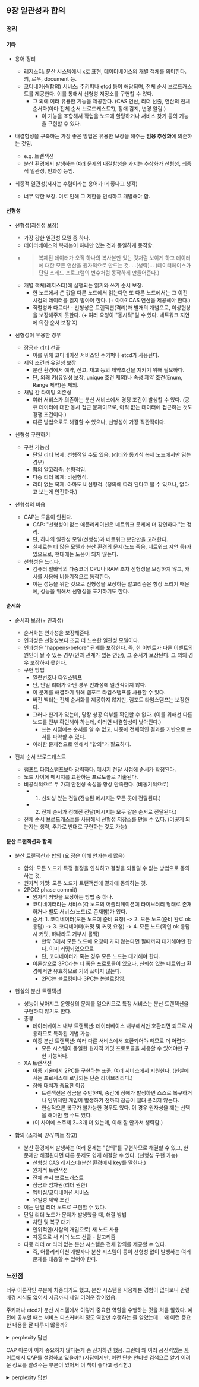## 9장 일관성과 합의

### 정리

#### 기타

- 용어 정리
  - 레지스터: 분산 시스템에서 x로 표현, 데이터베이스의 개별 객체를 의미한다. 키, 로우, document 등.
  - 코디네이션(합의) 서비스: 주키퍼나 etcd 등이 해당되며, 전체 순서 브로드캐스트를 제공한다. 이를 통해서 선형성 저장소를 구현할 수 있다.
    - 그 외에 여러 유용한 기능을 제공한다. (CAS 연산, 리더 선출, 연산의 전체 순서화(아마 전체 순서 브로드캐스트?), 장애 감지, 변경 알림.)
      - 이 기능을 조합해서 작업을 노드에 할당하거나 서비스 찾기 등의 기능을 구현할 수 있다.

- 내결함성을 구축하는 가장 좋은 방법은 유용한 보장을 해주는 **범용 추상화**에 의존하는 것임.
  - e.g. 트랜잭션
  - 분산 환경에서 발생하는 여러 문제의 내결함성을 가지는 추상화가 선형성, 최종적 일관성, 인과성 등임.

- 최종적 일관성(저자는 수렴이라는 용어가 더 좋다고 생각)
  - 너무 약한 보장. 이로 인해 그 제한을 인식하고 개발해야 함.

#### 선형성

- 선형성(최신성 보장)
  - 가장 강한 일관성 모델 중 하나.
  - 데이터베이스의 복제본이 하나만 있는 것과 동일하게 동작함.
  - > 복제된 데이터가 오직 하나의 복사본만 있는 것처럼 보이게 하고 데이터에 대한 모든 연산을 원자적으로 만드는 것. ...(생략)... (데이터페이스가 단일 스레드 프로그램의 변수처럼 동작하게 만들어준다.)
  - 개별 객체(레지스터)에 실행되는 읽기와 쓰기 순서 보장. 
    - 한 노드에서 쓴 값을 다른 노드에서 읽는다면 또 다른 노드에서는 그 이전 시점의 데이터를 읽지 말아야 한다. (+ 아마? CAS 연산을 제공해야 한다.)
    - 직렬성과 다르다! - 선형성은 트랜잭션(격리)과 별개의 개념으로, 이상현상을 보장해주지 못한다. (+ 여러 요청이 "동시적"일 수 있다. 네트워크 지연에 의한 순서 보장 X)

- 선형성이 유용한 경우
  - 잠금과 리더 선출
    - 이를 위해 코디네이션 서비스인 주키퍼나 etcd가 사용된다.
  - 제약 조건과 유일성 보장
    - 분산 환경에서 예약, 잔고, 재고 등의 제약조건을 지키기 위해 필요하다.
    - 단, 외래 키(유일성 보장, unique 조건 제외)나 속성 제약 조건(Enum, Range 제약)은 제외.
  - 채널 간 타이밍 의존성
    - 여러 서비스가 의존하는 분산 서비스에서 경쟁 조건이 발생할 수 있다. (공유 데이터에 대한 동시 접근 문제이므로, 아직 없는 데이터에 접근하는 것도 경쟁 조건이다.)
    - 다른 방법으로도 해결할 수 있으나, 선형성이 가장 직관적이다.

- 선형성 구현하기
  - 구현 가능성
    - 단일 리더 복제: 선형적일 수도 있음. (리더와 동기식 복제 노드에서만 읽는 경우)
    - 합의 알고리즘: 선형적임.
    - 다중 리더 복제: 비선형적.
    - 리더 없는 복제: 아마도 비선형적. (정의에 따라 된다고 볼 수 있으나, 없다고 보는게 안전하다.)

- 선형성의 비용
  - CAP는 도움이 안된다.
    - CAP: "선형성이 없는 애플리케이션은 네트워크 문제에 더 강인하다."는 정리.
    - 단, 하나의 일관성 모델(선형성)과 네트워크 분단만을 고려한다.
    - 실제로는 더 많은 모델과 분산 환경의 문제(노드 죽음, 네트워크 지연 등)가 있으므로, 현대에는 도움이 되지 않는다.
  - 선형성은 느리다.
    - 컴퓨터 밑바닥의 다중코어 CPU나 RAM 조차 선형성을 보장하지 않고, 캐시를 사용해 비동기적으로 동작한다.
    - 이는 성능을 위한 것으로 선형성을 보장하는 알고리즘은 항상 느리기 때문에, 성능을 위해서 선형성을 포기하기도 한다.

#### 순서화

- 순서화 보장(+ 인과성)
  - 순서화는 인과성을 보장해준다.
  - 인과성은 선형성보다 조금 더 느슨한 일관성 모델이다.
  - 인과성은 "happens-before" 관계를 보장한다. 즉, 한 이벤트가 다른 이벤트의 원인이 될 수 있는 경우(인과 관계가 있는 연산), 그 순서가 보장된다. 그 외의 경우 보장하지 못한다.
  - 구현 방법
    - 일련번호나 타임스템프
    - 단, 단일 리더가 아닌 경우 인과성에 일관적이지 않다.
    - 이 문제를 해결하기 위해 램포트 타임스탬프를 사용할 수 있다.
    - 버전 백터는 전체 순서화를 제공하지 않지만, 램포트 타임스탬프는 보장한다.
    - 그러나 한계가 있는데, 당장 성공 여부를 확인할 수 없다. (이를 위해선 다른 노드를 전부 확인해야 하는데, 이러면 내결함성이 낮아진다.)
      - 쓰는 시점에는 순서를 알 수 없고, 나중에 전체적인 결과를 기반으로 순서를 파악할 수 있다.
    - 이러한 문제점으로 인해서 "합의"가 필요하다.

- 전체 순서 브로드캐스트
  - 램포트 타임스탬프보다 강력하다. 메시지 전달 시점에 순서가 확정된다.
  - 노드 사이에 메시지를 교환하는 프로토콜로 기술된다.
  - 비공식적으로 두 가지 안전성 속성을 항상 만족한다. (비동기적으로)
    - 1. 신뢰성 있는 전달(전송된 메시지는 모든 곳에 전달된다.)
    - 2. 전체 순서가 정해진 전달(메시지는 모두 같은 순서로 전달된다.)
  - 전체 순서 브로드캐스트를 사용해서 선형성 저장소를 만들 수 있다. (어떻게 되는지는 생략, 추가로 반대로 구현하는 것도 가능)

#### 분산 트랜잭션과 합의

- 분산 트랜잭션과 합의 (요 장은 이해 안가는게 많음)
  - 합의: 모든 노드가 특정 결정을 인식하고 결정을 되돌릴 수 없는 방법으로 동의하는 것.
  - 원자적 커밋: 모든 노드가 트랜잭션에 결과에 동의하는 것.
  - 2PC(2 phase commit)
    - 원자적 커밋을 보장하는 방법 중 하나.
    - 코디네이터라는 서비스(각 노드의 어플리케이션에 라이브러리 형태로 존재하거나 별도 서비스(노드)로 존재함)가 있다.
    - 순서: 1. 코디네이터(모든 노드에 준비 요청) -> 2. 모든 노드(준비 완료 ok 응답) -> 3. 코디네이터(커밋 및 커밋 요청) -> 4. 모든 노드(확인 ok 응답 시 커밋, 하나라도 거부시 롤백)
      - 만약 3에서 모든 노드에 요청이 가지 않는다면 될때까지 대기해야만 한다. 이미 커밋되었으므로
      - 단, 코디네이터가 죽는 경우 모든 노드는 대기해야 한다.
    - 이론상으로 3PC라는 더 좋은 프로토콜이 있으나, 신뢰성 있는 네트워크 환경에서만 유효하므로 거의 쓰이지 않는다.
      - 2PC는 블로킹이나 3PC는 논블로킹임.

- 현실의 분산 트랜잭션
  - 성능이 낮아지고 운영상의 문제를 일으키므로 특정 서비스는 분산 트랜잭션을 구현하지 않기도 한다.
  - 종류
    - 데이터베이스 내부 트랜잭션: 데이터베이스 내부에서만 호환되면 되므로 사용하므로 특화된 기법 가능.
    - 이종 분산 트랜잭션: 여러 다른 서비스에서 호환되어야 하므로 더 어렵다.
      - 모든 시스템이 동일한 원자적 커밋 프로토콜을 사용할 수 있어야만 구현 가능하다.
  - XA 트랜잭션
    - 이종 기술에서 2PC를 구현하는 표준. 여러 서비스에서 지원한다. (현실에서는 프로세스에 로딩되는 단순 라이브러리다.)
    - 장애 대처가 중요한 이유
      - 트랜잭션은 잠금을 수반하며, 중간에 장애가 발생하면 스스로 복구하거나 인위적인 개입이 발생하기 전까지 잠금이 절대 풀리지 않는다. 
      - 현실적으론 복구가 불가능한 경우도 있다. 이 경우 원자성을 깨는 선택을 해야만 할 수도 있다.
    - (이 사이에 소주제 2~3개 더 있는데, 이해 잘 안가서 생략함.)

- 합의 (소제목 *정리* 파트 참고)
  - 분산 환경에서 발생하는 여러 문제는 "합의"를 구현하므로 해결할 수 있고, 한 문제만 해결된다면 다른 문제도 쉽게 해결할 수 있다. (선형성 구현 가능)
    - 선형셩 CAS 레지스터(분산 환경에서 key를 말한다.)
    - 원자적 트랜잭션
    - 전체 순서 브로드캐스트
    - 잠금과 임차권(리더 권한)
    - 멤버십/코디네이션 서비스
    - 유일성 제약 조건
  - 이는 단일 리더 노드로 구현할 수 있다.
  - 단일 리더 노드가 문제가 발생했을 때, 해결 방법
    - 차단 및 복구 대기 
    - 인위적인(사람의 개입으로) 새 노드 사용
    - 자동으로 새 리더 노드 선출 - 알고리즘
  - 다중 리더 or 리더 없는 분산 시스템은 전체 합의를 제공할 수 없다.
    - 즉, 어플리케이션 개발자나 분산 시스템이 등이 선형성 없이 발생하는 여러 문제를 대응할 수 있어야 한다.


### 느낀점

너무 이론적인 부분에 치중되기도 했고, 분산 시스템을 사용해본 경험이 없다보니 관련 배경 지식도 없어서 지금까지 제일 어려운 장이였음.


주키퍼나 etcd가 분산 시스템에서 이렇게 중요한 역할을 수행하는 것을 처음 알았다. 예전에 공부할 때는 서비스 디스커버리 정도 역할만 수행하는 줄 알았는데... 왜 이런 중요한 내용을 잘 다루지 않을까?

<details>
<summary>perplexity 답변</summary>
<div markdown="1">

etcd는 실제로 전체 순서 브로드캐스트(total order broadcast)를 제공하는 코디네이션 서비스의 역할을 수행합니다. 이 기능은 etcd의 핵심적인 특성 중 하나이지만, 일반적인 사용 사례나 소개에서 자주 언급되지 않는 이유는 다음과 같습니다:

## 복잡성과 추상화

1. **기술적 복잡성**: 전체 순서 브로드캐스트는 분산 시스템의 복잡한 개념으로, 일반 사용자나 개발자가 이해하기 어려울 수 있습니다[1].

2. **추상화 레벨**: etcd는 이 기능을 내부적으로 구현하여 사용자에게 더 간단한 인터페이스를 제공합니다. 대부분의 사용자는 이 낮은 수준의 세부 사항을 알 필요가 없습니다[2].

## 실용적 접근

1. **실제 사용 사례 중심**: 서비스 디스커버리, 설정 관리 등은 etcd의 가장 일반적인 사용 사례이며, 이러한 기능들이 사용자들에게 더 직접적으로 관련이 있습니다[3].

2. **사용 편의성 강조**: 공식 문서와 소개 자료는 주로 etcd를 어떻게 사용하고 구성할 수 있는지에 초점을 맞추고 있습니다[4].

## 대상 독자 고려

1. **일반 개발자 대상**: 대부분의 문서는 일반 개발자나 시스템 관리자를 대상으로 작성되어 있어, 복잡한 분산 시스템 이론보다는 실제 적용 방법에 중점을 둡니다[5].

2. **특정 사용 맥락**: etcd는 주로 쿠버네티스와 같은 특정 플랫폼의 컨텍스트에서 소개되는 경우가 많아, 그 플랫폼에서의 역할에 초점이 맞춰집니다[2].

전체 순서 브로드캐스트와 같은 고급 기능은 etcd의 내부 동작과 설계 철학을 이해하는 데 중요하지만, 대부분의 사용자에게는 직접적으로 관련이 없을 수 있습니다. 그러나 분산 시스템 전문가나 etcd의 내부 동작에 관심 있는 개발자들에게는 이러한 정보가 매우 중요할 수 있습니다.

</div>
</details>

CAP 이론이 이제 중요하지 않다는게 좀 신기하긴 했음. 그런데 왜 여러 공신력있는 [사이트](https://www.ibm.com/kr-ko/topics/cap-theorem)에서 CAP를 설명하고 있을까? 
(사담이지만, 이런 단순 인터넷 검색으로 알기 어려운 정보를 알려주는 부분이 있어서 이 책이 좋다고 생각함.)

<details>
<summary>perplexity 답변</summary>
<div markdown="1">

CAP 이론이 분산 시스템 설계에서 중요하지 않다는 의견이 일부 개발자들 사이에서 나오고 있지만, 여전히 여러 공신력 있는 사이트에서 CAP 이론을 기준으로 설명하는 이유는 다음과 같습니다:

## CAP 이론의 지속적인 중요성

1. **기본적인 개념**: CAP 이론은 분산 시스템의 근본적인 제약 조건을 설명하는 중요한 이론입니다. 이는 분산 시스템이 직면하는 필수적인 트레이드오프를 이해하는 데 도움을 줍니다[1][3].

2. **교육적 가치**: CAP 이론은 분산 시스템 설계의 기초를 이해하는 데 유용하며, 시스템 설계와 아키텍처를 교육하는 데 여전히 많이 사용됩니다. 이는 개발자들이 시스템의 특성을 이해하고 적절한 설계 결정을 내리는 데 도움을 줍니다[4].

3. **실제 적용 사례**: CAP 이론은 다양한 데이터베이스와 분산 시스템의 설계에 직접적인 영향을 미칩니다. 예를 들어, NoSQL 데이터베이스는 CAP 이론에 따라 설계되어 특정 특성을 강조합니다. 이러한 실제 사례는 CAP 이론이 여전히 실무에서 중요하다는 것을 보여줍니다[1][3].

## 현대 시스템에서의 변화

1. **기술 발전**: 현대의 분산 시스템은 CAP 이론의 제약을 완화하는 새로운 기술과 모델을 사용하고 있습니다. 예를 들어, 부분적으로 동기화된 모델이나 약한 일관성 모델을 통해 CAP 이론의 제약을 극복하려는 시도가 있습니다[3].

2. **복잡한 트레이드오프**: CAP 이론은 여전히 유효하지만, 현대 시스템에서는 더 복잡한 트레이드오프와 요구사항이 존재합니다. 따라서 CAP 이론만으로는 모든 문제를 설명하기 어려울 수 있습니다[2][3].

결론적으로, CAP 이론은 여전히 분산 시스템 설계의 중요한 부분으로 남아 있으며, 많은 공신력 있는 사이트에서 이를 설명하는 것은 이론의 기본적인 중요성과 교육적 가치를 반영합니다. 그러나 현대의 시스템 설계에서는 CAP 이론 외에도 다양한 요소를 고려해야 합니다.

</div>
</details>